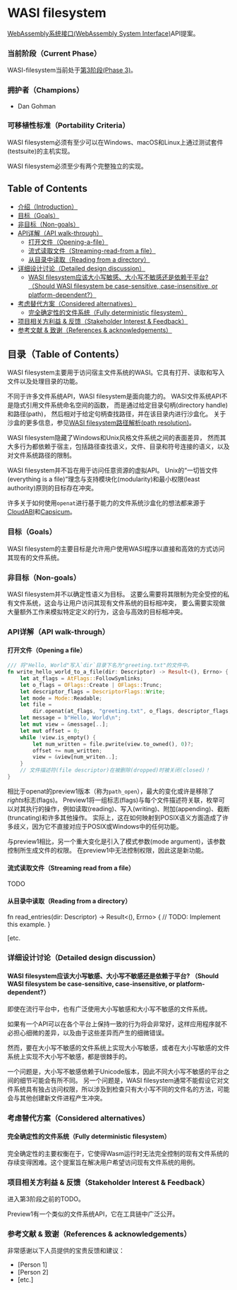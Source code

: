 # WASI filesystem

[WebAssembly系统接口(WebAssembly System Interface)](https://github.com/WebAssembly/WASI)API提案。

### 当前阶段（Current Phase）

WASI-filesystem当前处于[第3阶段(Phase 3)][Phase 3]。

[Phase 3]: https://github.com/WebAssembly/WASI/blob/main/Proposals.md#phase-3---implementation-phase-cg--wg

### 拥护者（Champions）

- Dan Gohman

### 可移植性标准（Portability Criteria）

WASI filesystem必须有至少可以在Windows、macOS和Linux上通过测试套件(testsuite)的主机实现。

WASI filesystem必须至少有两个完整独立的实现。

## Table of Contents

- [介绍（Introduction）](#介绍introduction)
- [目标（Goals）](#目标goals)
- [非目标（Non-goals）](#非目标non-goals)
- [API详解（API walk-through）](#API详解api-walk-through)
  - [打开文件（Opening-a-file）](#打开文件opening-a-file)
  - [流式读取文件（Streaming-read-from a file）](#流式读取文件streaming-read-from-a-file)
  - [从目录中读取（Reading from a directory）](#从目录中读取reading-from-a-directory)
- [详细设计讨论（Detailed design discussion）](#详细设计讨论detailed-design-discussion)
  - [WASI filesystem应该大小写敏感、大小写不敏感还是依赖于平台? （Should WASI filesystem be case-sensitive, case-insensitive, or platform-dependent?）](#wasi-filesystem应该大小写敏感大小写不敏感还是依赖于平台should-wasi-filesystem-be-case-sensitive-case-insensitive-or-platform-dependent)
- [考虑替代方案（Considered alternatives）](#考虑替代方案considered-alternatives)
  - [完全确定性的文件系统（Fully deterministic filesystem）](#完全确定性的文件系统fully-deterministic-filesystem)
- [项目相关方利益 & 反馈（Stakeholder Interest & Feedback）](#项目相关方利益--反馈stakeholder-interest--feedback)
- [参考文献 & 致谢（References & acknowledgements）](#参考文献--致谢references--acknowledgements)

## 目录（Table of Contents）

WASI filesystem主要用于访问宿主文件系统的WASI。它具有打开、读取和写入文件以及处理目录的功能。

不同于许多文件系统API，WASI filesystem是面向能力的。
WASI文件系统API不是隐式引用文件系统命名空间的函数，
而是通过给定目录句柄(directory handle)和路径(path)，
然后相对于给定句柄查找路径，并在该目录内进行沙盒化。
关于沙盒的更多信息，参见[WASI filesystem路径解析(path resolution)](path-resolution.md)。

WASI filesystem隐藏了Windows和Unix风格文件系统之间的表面差异，
然而其大多行为都依赖于宿主，包括路径查找语义，文件、目录和符号连接的语义，以及对文件系统路径的限制。

WASI filesystem并不旨在用于访问任意资源的虚拟API。
Unix的“一切皆文件(everything is a file)”理念与支持模块化(modularity)和最小权限(least authority)原则的目标存在冲突。

许多关于如何使用`openat`进行基于能力的文件系统沙盒化的想法都来源于[CloudABI](https://github.com/NuxiNL/cloudabi)和[Capsicum](https://wiki.freebsd.org/Capsicum)。

### 目标（Goals）

WASI filesystem的主要目标是允许用户使用WASI程序以直接和高效的方式访问其现有的文件系统。

### 非目标（Non-goals）

WASI filesystem并不以确定性语义为目标。
这要么需要将其限制为完全受控的私有文件系统，这会与让用户访问其现有文件系统的目标相冲突，
要么需要实现做大量额外工作来模拟特定定义的行为，这会与高效的目标相冲突。

### API详解（API walk-through）

#### 打开文件（Opening a file）

```rust
/// 将"Hello, World"写入`dir`目录下名为"greeting.txt"的文件中。
fn write_hello_world_to_a_file(dir: Descriptor) -> Result<(), Errno> {
    let at_flags = AtFlags::FollowSymlinks;
    let o_flags = OFlags::Create | OFlags::Trunc;
    let descriptor_flags = DescriptorFlags::Write;
    let mode = Mode::Readable;
    let file =
        dir.openat(at_flags, "greeting.txt", o_flags, descriptor_flags, mode)?;
    let message = b"Hello, World\n";
    let mut view = &message[..];
    let mut offset = 0;
    while !view.is_empty() {
        let num_written = file.pwrite(view.to_owned(), 0)?;
        offset += num_written;
        view = &view[num_writen..];
    }
    // 文件描述符(file descriptor)在被删除(dropped)时被关闭(closed)！
}
```

相比于openat的preview1版本（称为`path_open`），最大的变化或许是移除了*rights*标志(flags)。
Preview1将一组标志(flags)与每个文件描述符关联，枚举可以对其执行的操作，例如读取(reading)、写入(writing)、附加(appending)、截断(truncating)和许多其他操作。
实际上，这在如何映射到POSIX语义方面造成了许多歧义，因为它不直接对应于POSIX或Windows中的任何功能。

与preview1相比，另一个重大变化是引入了模式参数(mode argument)，该参数控制所生成文件的权限。
在preview1中无法控制权限，因此这是新功能。

#### 流式读取文件（Streaming read from a file）

TODO

#### 从目录中读取（Reading from a directory）

fn read_entries(dir: Descriptor) -> Result<(), Errno> {
    // TODO: Implement this example.
}

[etc.

### 详细设计讨论（Detailed design discussion）

#### WASI filesystem应该大小写敏感、大小写不敏感还是依赖于平台? （Should WASI filesystem be case-sensitive, case-insensitive, or platform-dependent?）

即使在流行平台中，也有广泛使用大小写敏感和大小写不敏感的文件系统。

如果有一个API可以在各个平台上保持一致的行为将会非常好，这样应用程序就不必担心细微的差异，以及由于这些差异而产生的细微错误。

然而，要在大小写不敏感的文件系统上实现大小写敏感，或者在大小写敏感的文件系统上实现不大小写不敏感，都是很棘手的。

一个问题是，大小写不敏感依赖于Unicode版本，因此不同大小写不敏感的平台之间的细节可能会有所不同。
另一个问题是，WASI filesystem通常不能假设它对文件系统具有独占访问权限，所以涉及到检查只有大小写不同的文件名的方法，可能会与其他创建新文件进程产生冲突。

### 考虑替代方案（Considered alternatives）

#### 完全确定性的文件系统（Fully deterministic filesystem）

完全确定性的主要权衡在于，它使得Wasm运行时无法完全控制的现有文件系统的存续变得困难。这个提案旨在解决用户希望访问现有文件系统的用例。

### 项目相关方利益 & 反馈（Stakeholder Interest & Feedback）

进入第3阶段之前的TODO。

Preview1有一个类似的文件系统API，它在工具链中广泛公开。

### 参考文献 & 致谢（References & acknowledgements）

非常感谢以下人员提供的宝贵反馈和建议：

- [Person 1]
- [Person 2]
- [etc.]
